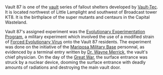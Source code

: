 Vault 87 is one of the [vault][vault] series of fallout shelters developed by [Vault-Tec][vt]. It is located northwest of Little Lamplight and southwest of Broadcast tower KT8. It is the birthplace of the super mutants and centaurs in the Capital Wasteland.

Vault 87's assigned experiment was the [Evolutionary Experimentation Program][eep], a military experiment which involved the use of a modified strain of [Forced Evolutionary Virus][fev] onto the Vault 87 residents. The experiment was done on the initiative of the [Mariposa Military Base][mmb] personnal, as evidenced by a terminal entry written by [Dr. Wayne Merrick][merrick], the vault's chief physician. On the day of the [Great War][war], the surface entrance was struck by a nuclear device, dooming the surface entrance with deadly amounts of radiations and destroying the main vault door.

[vt]: http://fallout.wikia.com/wiki/Vault-Tec_Corporation
[vault]: http://fallout.wikia.com/wiki/Vault
[ll]: http://fallout.wikia.com/wiki/Little_Lamplight
[kt8]: http://fallout.wikia.com/wiki/Broadcast_tower_KT8
[mutants]: http://fallout.wikia.com/wiki/Vault_87_super_mutant
[centaur]: http://fallout.wikia.com/wiki/Centaur_(Fallout_3)
[eep]: http://fallout.wikia.com/wiki/Evolutionary_Experimentation_Program
[fev]: http://fallout.wikia.com/wiki/Forced_Evolutionary_Virus
[mmb]: http://fallout.wikia.com/wiki/Mariposa_Military_Base
[merrick]: http://fallout.wikia.com/wiki/Wayne_Merrick
[war]: http://fallout.wikia.com/wiki/Great_War
